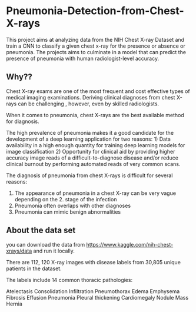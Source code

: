 # Pneumonia-Detection-from-Chest-X-rays
This project aims at analyzing data from the NIH Chest X-ray Dataset and train a CNN to classify a given chest x-ray for the presence or absence or pneumonia. The projects aims to culminate in a model that can predict the presence of pneumonia with human radiologist-level accuracy.

## Why??
Chest X-ray exams are one of the most frequent and cost effective types of medical imaging examinations. Deriving clinical diagnoses from chest X-rays can be challenging , however, even by skilled radiologists.

When it comes to pneumonia, chest X-rays are the best available method for diagnosis.

The high prevalence of pneumonia makes it a good candidate for the development of a deep learning application for two reasons: 1) Data availability in a high enough quantity for training deep learning models for image classification 2) Opportunity for clinical aid by providing higher accuracy image reads of a difficult-to-diagnose disease and/or reduce clinical burnout by performing automated reads of very common scans.

The diagnosis of pneumonia from chest X-rays is difficult for several reasons:

1. The appearance of pneumonia in a chest X-ray can be very vague depending on the 2. stage of the infection
3. Pneumonia often overlaps with other diagnoses
4. Pneumonia can mimic benign abnormalities


## About the data set

you can download the data from https://www.kaggle.com/nih-chest-xrays/data and run it locally.

There are 112, 120 X-ray images with disease labels from 30,805 unique patients in the dataset.

The labels include 14 common thoracic pathologies:

Atelectasis
Consolidation
Infiltration
Pneumothorax
Edema
Emphysema
Fibrosis
Effusion
Pneumonia
Pleural thickening
Cardiomegaly
Nodule
Mass
Hernia
